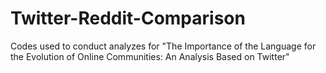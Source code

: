 # Twitter-Reddit-Comparison
Codes used to conduct analyzes for  "The Importance of the Language for the Evolution of Online Communities: An Analysis Based on Twitter"
